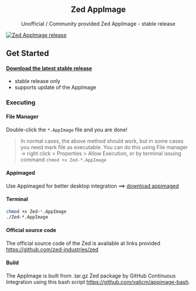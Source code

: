 <h2 align="center">Zed AppImage</h2>
<p align="center">Unofficial / Community provided Zed AppImage - stable release</p>

[![Zed AppImage release](https://github.com/lavilao/Zed-AppImage/actions/workflows/release.yml/badge.svg?branch=main)](https://github.com/lavilao/Zed-AppImage/actions/workflows/release.yml)

## Get Started

#### [Download the latest stable release](https://github.com/lavilao/Zed-AppImage/releases/latest)
- stable release only
- supports update of the AppImage

### Executing
#### File Manager
Double-click the `*.AppImage` file and you are done!

> In normal cases, the above method should work, but in some cases you 
> need mark file as executable. You can do this using File manager -> right click > Properties > Allow Execution,
> or by terminal issuing command `chmod +x Zed-*.AppImage`

#### Appimaged
Use Appimaged for better desktop integration ==> [download appimaged](https://github.com/probonopd/go-appimage/tree/master/src/appimaged)

#### Terminal
```bash
chmod +x Zed-*.AppImage
./Zed-*.AppImage
```

#### Official source code
The official source code of the Zed is available at links provided
https://github.com/zed-industries/zed

#### Build
The AppImage is built from .tar.gz Zed package by GitHub Continuous Integration using this
bash script https://github.com/valicm/appimage-bash.
